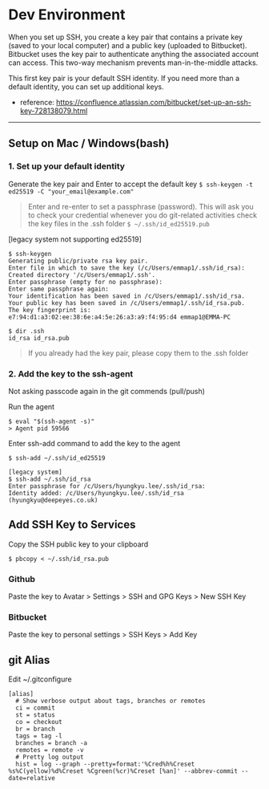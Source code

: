 # Dev Environment
When you set up SSH, you create a key pair that contains a private key (saved to your local computer) and a public key (uploaded to Bitbucket). Bitbucket uses the key pair to authenticate anything the associated account can access. This two-way mechanism prevents man-in-the-middle attacks.

This first key pair is your default SSH identity. If you need more than a default identity, you can set up additional keys.

 * reference: https://confluence.atlassian.com/bitbucket/set-up-an-ssh-key-728138079.html 

***

## Setup on Mac / Windows(bash)
### 1. Set up your default identity

Generate the key pair and Enter to accept the default key
```$ ssh-keygen -t ed25519 -C "your_email@example.com"```
> Enter and re-enter to set a passphrase (password). This will ask you to check your credential whenever you do git-related activities
> check the key files in the .ssh folder ```$ ~/.ssh/id_ed25519.pub```

[legacy system not supporting ed25519]
```
$ ssh-keygen
Generating public/private rsa key pair.
Enter file in which to save the key (/c/Users/emmap1/.ssh/id_rsa):
Created directory '/c/Users/emmap1/.ssh'.
Enter passphrase (empty for no passphrase):
Enter same passphrase again:
Your identification has been saved in /c/Users/emmap1/.ssh/id_rsa.
Your public key has been saved in /c/Users/emmap1/.ssh/id_rsa.pub.
The key fingerprint is: e7:94:d1:a3:02:ee:38:6e:a4:5e:26:a3:a9:f4:95:d4 emmap1@EMMA-PC
```

```
$ dir .ssh
id_rsa id_rsa.pub
```
> If you already had the key pair, please copy them to the .ssh folder

### 2. Add the key to the ssh-agent
Not asking passcode again in the git commends (pull/push)

Run the agent
```
$ eval "$(ssh-agent -s)"
> Agent pid 59566
```

Enter ssh-add command to add the key to the agent
```
$ ssh-add ~/.ssh/id_ed25519

[legacy system]
$ ssh-add ~/.ssh/id_rsa
Enter passphrase for /c/Users/hyungkyu.lee/.ssh/id_rsa:
Identity added: /c/Users/hyungkyu.lee/.ssh/id_rsa (hyungkyu@deepeyes.co.uk)
```

## Add SSH Key to Services
Copy the SSH public key to your clipboard
```
$ pbcopy < ~/.ssh/id_rsa.pub
```

### Github
Paste the key to Avatar > Settings > SSH and GPG Keys > New SSH Key

### Bitbucket
Paste the key to personal settings > SSH Keys > Add Key


## git Alias
Edit ~/.gitconfigure
```
[alias]
  # Show verbose output about tags, branches or remotes
  ci = commit
  st = status
  co = checkout
  br = branch
  tags = tag -l
  branches = branch -a
  remotes = remote -v
  # Pretty log output
  hist = log --graph --pretty=format:'%Cred%h%Creset %s%C(yellow)%d%Creset %Cgreen(%cr)%Creset [%an]' --abbrev-commit --date=relative
```
